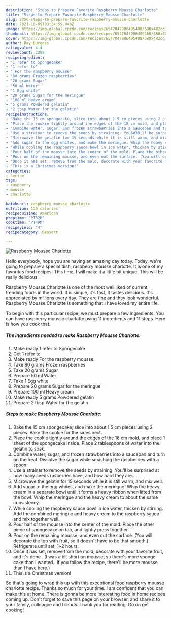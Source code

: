 ```yaml
---
description: "Steps to Prepare Favorite Raspberry Mousse Charlotte"
title: "Steps to Prepare Favorite Raspberry Mousse Charlotte"
slug: 2756-steps-to-prepare-favorite-raspberry-mousse-charlotte
date: 2021-10-09T03:34:59.940Z
image: https://img-global.cpcdn.com/recipes/6547047986495488/680x482cq70/raspberry-mousse-charlotte-recipe-main-photo.jpg
thumbnail: https://img-global.cpcdn.com/recipes/6547047986495488/680x482cq70/raspberry-mousse-charlotte-recipe-main-photo.jpg
cover: https://img-global.cpcdn.com/recipes/6547047986495488/680x482cq70/raspberry-mousse-charlotte-recipe-main-photo.jpg
author: Ray Burgess
ratingvalue: 4.4
reviewcount: 2299
recipeingredient:
- "1 refer to Spongecake"
- "1 refer to"
- " For the raspberry mousse"
- "80 grams Frozen raspberries"
- "20 grams Sugar"
- "50 ml Water"
- "1 Egg white"
- "20 grams Sugar for the meringue"
- "100 ml Heavy cream"
- "5 grams Powdered gelatin"
- "2 tbsp Water for the gelatin"
recipeinstructions:
- "Bake the 15 cm spongecake, slice into about 1.5 cm pieces using 2 pieces.  Bake the cookie for the sides next."
- "Place the cookie tightly around the edges of the 18 cm mold, and place 1 sheet of the spongecake inside.  Place 2 tablespoons of water into the gelatin to soak."
- "Combine water, sugar, and frozen strawberries into a saucepan and turn on the heat. Dissolve the sugar while smashing the raspberries with a spoon."
- "Use a strainer to remove the seeds by straining. You&#39;ll be surprised at how many seeds rasberries have, and how hard they are...."
- "Microwave the gelatin for 15 seconds while it is still warm, and mix well."
- "Add sugar to the egg whites, and make the meringue. Whip the heavy cream in a separate bowl until it forms a heavy ribbon when lifted from the bowl. Whip the meringue and the heavy cream to about the same consistency."
- "While cooling the raspberry sauce bowl in ice water, thicken by stirring. Add the combined meringue and heavy cream to the raspberry sauce and mix together well."
- "Pour half of the mousse into the center of the mold. Place the other piece of spongecake on top, and lightly press together."
- "Pour on the remaining mousse, and even out the surface. (You will decorate the top with fruit, so it doesn&#39;t have to be that smooth.) Refrigerate until set,  1~2 hours."
- "Once it has set, remove from the mold, decorate with your favorite fruit, and it&#39;s done . (I was a bit short on mousse, so there&#39;s more sponge cake than I wanted.. If you follow the recipe, there&#39;ll be more mousse than I have here.)"
- "This is a Christmas version!"
categories:
- Recipe
tags:
- raspberry
- mousse
- charlotte

katakunci: raspberry mousse charlotte 
nutrition: 139 calories
recipecuisine: American
preptime: "PT32M"
cooktime: "PT49M"
recipeyield: "4"
recipecategory: Dessert

---
```



![Raspberry Mousse Charlotte](https://img-global.cpcdn.com/recipes/6547047986495488/680x482cq70/raspberry-mousse-charlotte-recipe-main-photo.jpg)

Hello everybody, hope you are having an amazing day today. Today, we're going to prepare a special dish, raspberry mousse charlotte. It is one of my favorites food recipes. This time, I will make it a little bit unique. This will be really delicious.



Raspberry Mousse Charlotte is one of the most well liked of current trending foods in the world. It is simple, it's fast, it tastes delicious. It's appreciated by millions every day. They are fine and they look wonderful. Raspberry Mousse Charlotte is something that I have loved my entire life.


To begin with this particular recipe, we must prepare a few ingredients. You can have raspberry mousse charlotte using 11 ingredients and 11 steps. Here is how you cook that.

<!--inarticleads1-->

##### The ingredients needed to make Raspberry Mousse Charlotte:

1. Make ready 1 refer to Spongecake
1. Get 1 refer to
1. Make ready  For the raspberry mousse:
1. Take 80 grams Frozen raspberries
1. Take 20 grams Sugar
1. Prepare 50 ml Water
1. Take 1 Egg white
1. Prepare 20 grams Sugar for the meringue
1. Prepare 100 ml Heavy cream
1. Make ready 5 grams Powdered gelatin
1. Prepare 2 tbsp Water for the gelatin




<!--inarticleads2-->

##### Steps to make Raspberry Mousse Charlotte:

1. Bake the 15 cm spongecake, slice into about 1.5 cm pieces using 2 pieces.  Bake the cookie for the sides next.
1. Place the cookie tightly around the edges of the 18 cm mold, and place 1 sheet of the spongecake inside.  Place 2 tablespoons of water into the gelatin to soak.
1. Combine water, sugar, and frozen strawberries into a saucepan and turn on the heat. Dissolve the sugar while smashing the raspberries with a spoon.
1. Use a strainer to remove the seeds by straining. You&#39;ll be surprised at how many seeds rasberries have, and how hard they are....
1. Microwave the gelatin for 15 seconds while it is still warm, and mix well.
1. Add sugar to the egg whites, and make the meringue. Whip the heavy cream in a separate bowl until it forms a heavy ribbon when lifted from the bowl. Whip the meringue and the heavy cream to about the same consistency.
1. While cooling the raspberry sauce bowl in ice water, thicken by stirring. Add the combined meringue and heavy cream to the raspberry sauce and mix together well.
1. Pour half of the mousse into the center of the mold. Place the other piece of spongecake on top, and lightly press together.
1. Pour on the remaining mousse, and even out the surface. (You will decorate the top with fruit, so it doesn&#39;t have to be that smooth.) Refrigerate until set,  1~2 hours.
1. Once it has set, remove from the mold, decorate with your favorite fruit, and it&#39;s done . (I was a bit short on mousse, so there&#39;s more sponge cake than I wanted.. If you follow the recipe, there&#39;ll be more mousse than I have here.)
1. This is a Christmas version!




So that's going to wrap this up with this exceptional food raspberry mousse charlotte recipe. Thanks so much for your time. I am confident that you can make this at home. There is gonna be more interesting food in home recipes coming up. Don't forget to save this page on your browser, and share it to your family, colleague and friends. Thank you for reading. Go on get cooking!
